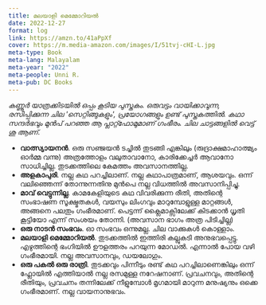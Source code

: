 ```yaml
---
title: മലയാളി മെമ്മോറിയൽ
date: 2022-12-27
format: log
link: https://amzn.to/41aPpXf
cover: https://m.media-amazon.com/images/I/51tvj-cHI-L.jpg
meta-type: Book
meta-lang: Malayalam
meta-year: "2022"
meta-people: Unni R.
meta-pub: DC Books
---
```


*കണ്ണൂർ യാത്രക്കിടയിൽ ഒപ്പം കൂടിയ പുസ്തകം. ഒരുവട്ടം വായിക്കാവുന്ന, രസിപ്പിക്കുന്ന ചില 'സെറ്റിങ്ങുകളും', പ്രയോഗങ്ങളും ഉണ്ട് പുസ്തകത്തിൽ. കഥാ സന്ദർഭവും മുൻപ് പറഞ്ഞ ആ പ്ലാറ്റ്ഫോമുമാണ് ഗംഭീരം. ചില ചാട്ടങ്ങളിൽ വെട്ട് ശു ആണ്.* 

- **വാത്സ്യായനൻ**. ഒരു സഞ്ജയൻ ടച്ചിൽ തുടങ്ങി എങ്കിലും (രുദ്രാക്ഷമാഹാത്മ്യം ഓർമ്മ വന്നു) അത്രത്തോളം വലുതാവാനോ, കാരിക്കേച്ചർ ആവാനോ സാധിച്ചില്ല. തുടക്കത്തിലെ കേമത്തം അവസാനത്തില്ല. 
- **അളകാപുരി**. നല്ല കഥ പറച്ചിലാണ്. നല്ല കഥാപാത്രമാണ്, ആശയവും. ഒന്ന് വലിഞ്ഞെന്ന് തോന്നുന്നതിനു മുൻപെ നല്ല വിധത്തിൽ അവസാനിപ്പിച്ചു. 
- **മാവ് വെട്ടുന്നില്ല**. കാമകേളിയുടെ കഥ വിവരിക്കുന്ന രീതി, അതിന്റെ സംഭാഷണ സൂക്ഷ്മതകൾ, വയസും ലിംഗവും മാറുമ്പോളുള്ള മാറ്റങ്ങൾ, അങ്ങനെ പലതും ഗംഭീരമാണ്. പെട്ടന്ന് ക്ലൈമാക്സിലേക്ക് കിടക്കാൻ ധൃതി കൂട്ടിയോ എന്ന് സംശയം തോന്നി. (അവസാന ഭാഗം അത്ര പിടിച്ചില്ല)
- **ഒരു നാടൻ സംഭവം**. ഓ സംഭവം ഒന്നുമല്ല. ചില വാക്കുകൾ കൊള്ളാം. 
- **മലയാളി മെമ്മോറിയൽ**. തുടക്കത്തിൽ ഇത്തിരി കല്ലുകടി അനുഭവപ്പെട്ടു. എഴുത്തിന്റെ ഭംഗിയിൽ ഊളത്തരം പറയുന്ന മോഡൽ. എന്നാൽ പോയ വഴി ഗംഭീരമായി. നല്ല അവസാനവും, ഡയലോഗും. 
- **ഒരു പകൽ ഒരു രാത്രി**. തുടക്കവും പിന്നീടും രണ്ട് കഥ പറച്ചിലാണെങ്കിലും ഒന്ന് ഫ്ലോയിൽ എത്തിയാൽ നല്ല രസമുള്ള നറേഷനാണ്. പ്രവചനവും, അതിന്റെ രീതിയും, പ്രവചനം തന്നിലേക്ക് നീളുമ്പോൾ മൃഗമായി മാറുന്ന മനുഷ്യനും ഒക്കെ ഗംഭീരമാണ്. നല്ല വായനാനുഭവം. 